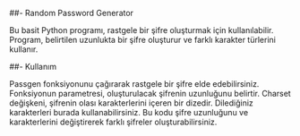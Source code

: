 ##- Random Password Generator

Bu basit Python programı, rastgele bir şifre oluşturmak için kullanılabilir. Program, belirtilen uzunlukta bir şifre oluşturur ve farklı karakter türlerini kullanır.

##- Kullanım

Passgen fonksiyonunu çağırarak rastgele bir şifre elde edebilirsiniz. Fonksiyonun parametresi, oluşturulacak şifrenin uzunluğunu belirtir.
Charset değişkeni, şifrenin olası karakterlerini içeren bir dizedir. Dilediğiniz karakterleri burada kullanabilirsiniz.
Bu kodu şifre uzunluğunu ve karakterlerini değiştirerek farklı şifreler oluşturabilirsiniz.
